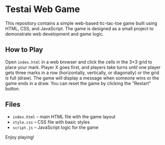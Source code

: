 # Testai Web Game

This repository contains a simple web-based tic-tac-toe game built using HTML, CSS, and JavaScript. The game is designed as a small project to demonstrate web development and game logic.

## How to Play

Open `index.html` in a web browser and click the cells in the 3×3 grid to place your mark. Player X goes first, and players take turns until one player gets three marks in a row (horizontally, vertically, or diagonally) or the grid is full (draw). The game will display a message when someone wins or the game ends in a draw. You can reset the game by clicking the "Restart" button.

## Files

- `index.html` – main HTML file with the game layout
- `style.css` – CSS file with basic styles
- `script.js` – JavaScript logic for the game

Enjoy playing!
